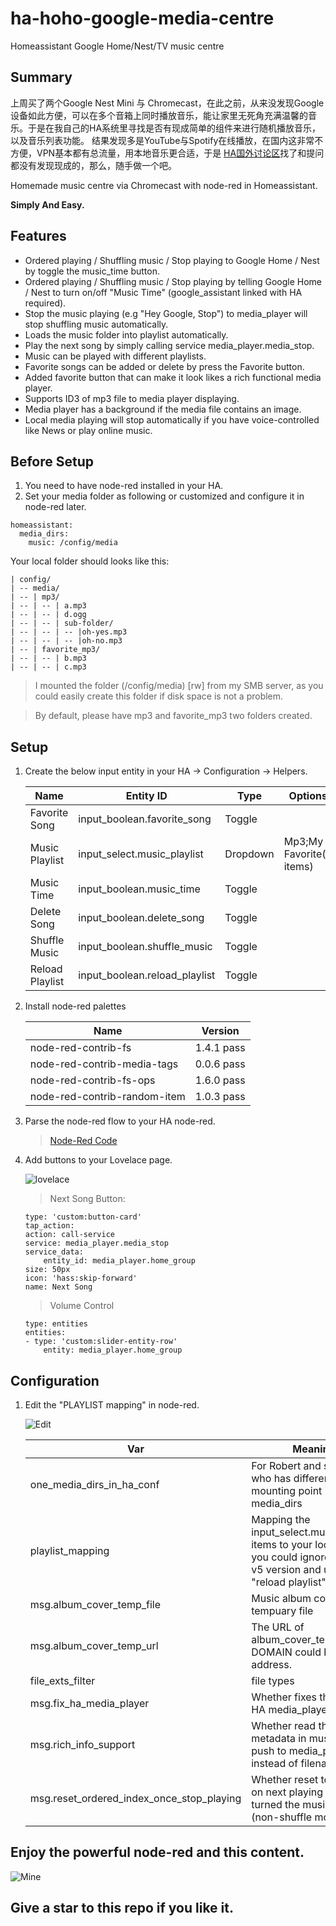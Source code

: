 # ha-hoho-google-media-centre
Homeassistant Google Home/Nest/TV music centre

## Summary
上周买了两个Google Nest Mini 与 Chromecast，在此之前，从来没发现Google设备如此方便，可以在多个音箱上同时播放音乐，能让家里无死角充满温馨的音乐。于是在我自己的HA系统里寻找是否有现成简单的组件来进行随机播放音乐，以及音乐列表功能。
结果发现多是YouTube与Spotify在线播放，在国内这非常不方便，VPN基本都有总流量，用本地音乐更合适，于是 [HA国外讨论区](https://community.home-assistant.io/t/m3u-playlists-in-media-browser/243231/31)找了和提问都没有发现现成的，那么，随手做一个吧。

Homemade music centre via Chromecast with node-red in Homeassistant.

**Simply And Easy.**

## Features

- Ordered playing / Shuffling music / Stop playing to Google Home / Nest by toggle the music_time button.
- Ordered playing / Shuffling music / Stop playing by telling Google Home / Nest to turn on/off "Music Time" (google_assistant linked with HA required).
- Stop the music playing (e.g "Hey Google, Stop") to media_player will stop shuffling music automatically.
- Loads the music folder into playlist automatically.
- Play the next song by simply calling service media_player.media_stop.
- Music can be played with different playlists.
- Favorite songs can be added or delete by press the Favorite button.
- Added favorite button that can make it look likes a rich functional media player.
- Supports ID3 of mp3 file to media player displaying.
- Media player has a background if the media file contains an image.
- Local media playing will stop automatically if you have voice-controlled like News or play online music.

## Before Setup

1. You need to have node-red installed in your HA.
2. Set your media folder as following or customized and configure it in node-red later.
```
homeassistant:
  media_dirs:
    music: /config/media
```

Your local folder should looks like this:
```
| config/
| -- media/
| -- | mp3/
| -- | -- | a.mp3
| -- | -- | d.ogg
| -- | -- | sub-folder/
| -- | -- | -- |oh-yes.mp3
| -- | -- | -- |oh-no.mp3
| -- | favorite_mp3/
| -- | -- | b.mp3
| -- | -- | c.mp3
```
> I mounted the folder (/config/media) [rw] from my SMB server, as you could easily create this folder if disk space is not a problem.

> By default, please have mp3 and favorite_mp3 two folders created.

## Setup

1. Create the below input entity in your HA -> Configuration -> Helpers.

    Name|Entity ID|Type|Options|Icon
    ---|---|---|---|---
    Favorite Song|input_boolean.favorite_song|Toggle||hass:heart
    Music Playlist|input_select.music_playlist|Dropdown|Mp3;My Favorite(2 items)
    Music Time|input_boolean.music_time|Toggle||hass:music
    Delete Song|input_boolean.delete_song|Toggle||hass:delete
    Shuffle Music|input_boolean.shuffle_music|Toggle||mdi:shuffle-variant
    Reload Playlist|input_boolean.reload_playlist|Toggle||mdi:reload

2. Install node-red palettes

    Name|Version
    ---|---
    node-red-contrib-fs| 1.4.1 pass
    node-red-contrib-media-tags| 0.0.6 pass
    node-red-contrib-fs-ops| 1.6.0 pass
    node-red-contrib-random-item| 1.0.3 pass


3. Parse the node-red flow to your HA node-red.

    >[Node-Red Code](node-red_main.txt)

4. Add buttons to your Lovelace page.

    ![lovelace](images/buttons.png)

    > Next Song Button:
    ```
    type: 'custom:button-card'
    tap_action:
    action: call-service
    service: media_player.media_stop
    service_data:
        entity_id: media_player.home_group
    size: 50px
    icon: 'hass:skip-forward'
    name: Next Song
    ```

    > Volume Control
    ```
    type: entities
    entities:
    - type: 'custom:slider-entity-row'
        entity: media_player.home_group
    ```

## Configuration

1. Edit the "PLAYLIST mapping" in node-red.

    ![Edit](images/playlist_mapping.png)

    Var|Meaning
    ---|---
    one_media_dirs_in_ha_conf|For Robert and someone who has different mounting point in media_dirs
    playlist_mapping|Mapping the input_select.music_playlist items to your local folder, you could ignore this after v5 version and use the "reload playlist" button.
    msg.album_cover_temp_file|Music album cover image tempuary file
    msg.album_cover_temp_url|The URL of album_cover_temp_file, DOMAIN could be ip address.
    file_exts_filter|file types
    msg.fix_ha_media_player|Whether fixes the issue of HA media_player
    msg.rich_info_support|Whether read the metadata in music file push to media_player instead of filenames.
    msg.reset_ordered_index_once_stop_playing|Whether reset to 1st song on next playing if you turned the music off (non-shuffle mode)

## Enjoy the powerful node-red and this content.


![Mine](images/screen.png)


## Give a star to this repo if you like it.

